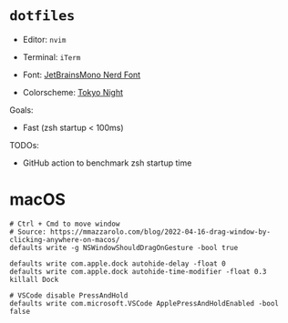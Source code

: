 # `dotfiles`

- Editor: `nvim`
- Terminal: `iTerm`
- Font: [JetBrainsMono Nerd Font](https://nerdfonts.com/font-downloads)

- Colorscheme: [Tokyo Night](https://github.com/folke/tokyonight.nvim)

Goals:
- Fast (zsh startup < 100ms)

TODOs:
- GitHub action to benchmark zsh startup time

# macOS

```
# Ctrl + Cmd to move window
# Source: https://mmazzarolo.com/blog/2022-04-16-drag-window-by-clicking-anywhere-on-macos/
defaults write -g NSWindowShouldDragOnGesture -bool true

defaults write com.apple.dock autohide-delay -float 0
defaults write com.apple.dock autohide-time-modifier -float 0.3
killall Dock

# VSCode disable PressAndHold
defaults write com.microsoft.VSCode ApplePressAndHoldEnabled -bool false
```
